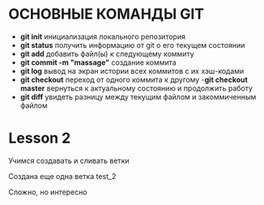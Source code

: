 # ОСНОВНЫЕ КОМАНДЫ GIT

- **git init** инициализация локального репозитория
- **git status** получить информацию от git о его текущем состоянии  
- **git add** добавить файл(ы) к следующему коммиту
- **git commit -m "massage"** создание коммита
- **git log** вывод на экран истории всех коммитов с их хэш-кодами
- **git checkout** переход от одного коммита к другому
-**git checkout master** вернуться к актуальному состоянию и продолжить работу
- **git diff** увидеть разницу между текущим файлом и закоммиченным файлом

# Lesson 2
Учимся создавать и сливать ветки

Создана еще одна ветка test_2

Сложно, но интересно